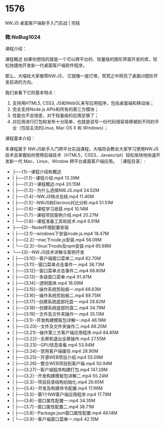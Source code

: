 # 1576
NW.JS 桌面客户端新手入门实战 | 完结
### 微:NoBug1024 


课程介绍：

课程概述
如果你想找的就是一个可以跨平台的、轻量级的图形界面开发的库，轻松快捷地开发新一代桌面客户端软件程序。

那么，大喵给大家推荐NW.JS， 它就像一座灯塔，冥冥之中照亮了桌面UI图形开发前进的方向。

我们来看下它的基本特点：
1. 支持用HTML5, CSS3, JS和WebGL来写应用程序，包括桌面端和移动端；
2. 完全支持Node.js APIs和所有的第三方模块；
3. 性能也不会很差，对于轻量级的应用足够了；
4. 对应用进行打包和发布十分简单，也就是说写一份代码很容易移植到不同的平台（包括主流的Linux, Mac OS X 和 Windows）；

课程基本介绍：

本课程属于 NW.JS新手入门跨平台实战课程，大喵将会教会大家学习使用NW.JS技术且掌握如何使用前端技术（HTML5，CSS3，Javascript）轻松愉快地快速开发新一代 Mac、Linux、Window 跨平台桌面客户端应用。
〖课程目录〗:

- ├──{1}--课程介绍和概述  
- |   ├──[1.1]--课程介绍.mp4  13.39M
- |   ├──[1.2]--课程概述.mp4  20.15M
- |   ├──[1.3]--为什么选择NW.JS.mp4  24.52M
- |   ├──[1.4]--NW.JS特点总结.mp4  11.40M
- |   ├──[1.5]--NWJS和Electron对比分析.mp4  51.51M
- |   ├──[1.6]--课程学习收获.mp4  10.14M
- |   ├──[1.7]--课程项目案例介绍.mp4  20.27M
- |   └──[1.8]--课程准备工具和技术.mp4  6.91M
- ├──{2}--Node环境配置安装  
- |   ├──[2.1]--windows下安装node.js.mp4  18.47M
- |   ├──[2.2]--mac下node.js安装.mp4  56.09M
- |   └──[2.3]--linux下node及npm安装.mp4  65.68M
- └──{3}--NW.JS技术详解与案例开发  
- |   ├──[3.10]--客户端窗口菜单二.mp4  62.70M
- |   ├──[3.11]--窗口菜单点击事件一.mp4  38.73M
- |   ├──[3.12]--窗口菜单点击事件二.mp4  66.80M
- |   ├──[3.13]--多级窗口菜单.mp4  91.47M
- |   ├──[3.14]--透明窗体.mp4  18.09M
- |   ├──[3.15]--操作系统剪贴板一.mp4  68.63M
- |   ├──[3.16]--操作系统剪贴板二.mp4  89.75M
- |   ├──[3.17]--创建系统底部托盘一.mp4  28.82M
- |   ├──[3.18]--创建系统底部托盘二.mp4  34.79M
- |   ├──[3.19]--文件及文件夹操作一.mp4  35.13M
- |   ├──[3.1]--开发构建模板包详解一.mp4  46.19M
- |   ├──[3.20]--文件及文件夹操作二.mp4  68.25M
- |   ├──[3.21]--操作第三方客户端应用程序.mp4  84.85M
- |   ├──[3.22]--全屏和退出全屏操作.mp4  27.55M
- |   ├──[3.23]--GPU信息查看.mp4  53.94M
- |   ├──[3.24]--禁用客户端缓存.mp4  28.90M
- |   ├──[3.25]--开源WEB项目介绍.mp4  55.09M
- |   ├──[3.26]--整合WEB项目到客户端.mp4  50.94M
- |   ├──[3.27]--客户端程序构建打包.mp4  147.28M
- |   ├──[3.2]--开发构建模板包详解二.mp4  55.24M
- |   ├──[3.3]--项目目录结构初始化.mp4  26.65M
- |   ├──[3.4]--开发及构建命令配置.mp4  17.96M
- |   ├──[3.5]--第1个NW客户端应用程序.mp4  17.79M
- |   ├──[3.6]--窗口属性配置一.mp4  34.35M
- |   ├──[3.7]--窗口属性配置二.mp4  38.71M
- |   ├──[3.8]--Package.json窗口属性配置.mp4  49.14M
- |   └──[3.9]--客户端窗口菜单一.mp4  42.15M
